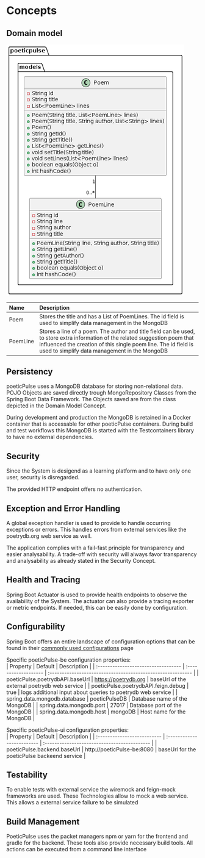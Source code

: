 # Concepts

## Domain model

![deployment](images/domainModel.png)

| Name     | Description                                                                                                                                                                                                                                       |
| :------- | :------------------------------------------------------------------------------------------------------------------------------------------------------------------------------------------------------------------------------------------------ |
| Poem     | Stores the title and has a List of PoemLines. The id field is used to simplify data management in the MongoDB                                                                                                                                     |
| PoemLine | Stores a line of a poem. The author and title field can be used, to store extra information of the related suggestion poem that influenced the creation of this single poem line. The id field is used to simplify data management in the MongoDB |

## Persistency

poeticPulse uses a MongoDB database for storing non-relational data. POJO Objects are saved directly trough MongoRepository Classes from the Spring Boot Data Framework. The Objects saved are from the class depicted in the Domain Model Concept.

During development and production the MongoDB is retained in a Docker container that is accessable for other poeticPulse containers. During build and test workflows this MongoDB is started with the Testcontainers library to have no external dependencies.

## Security

Since the System is desigend as a learning platform and to have only one user, security is disregarded. 

The provided HTTP endpoint offers no authentication.

## Exception and Error Handling

A global exception handler is used to provide to handle occurring exceptions or errors. This handles errors from external services like the poetrydb.org web service as well.

The application complies with a fail-fast principle for transparency and easier analysability. A trade-off with security will always favor transparency and analysability as already stated in the Security Concept.

## Health and Tracing

Spring Boot Actuator is used to provide health endpoints to observe the availability of the System. The actuator can also provide a tracing exporter or metric endpoints. If needed, this can be easily done by configuration.

## Configurability

Spring Boot offers an entire landscape of configuration options that can be found in their [commonly used configurations](https://docs.spring.io/spring-boot/index.html) page

Specific poeticPulse-be configuration properties:  
| Property                            | Default              | Description                                                 |
| :---------------------------------- | :------------------- | :---------------------------------------------------------- |
| poeticPulse.poetrydbAPI.baseUrl     | https://poetrydb.org | baseUrl of the external poetrydb web service                |
| poeticPulse.poetrydbAPI.feign.debug | true                 | logs additional input about queries to poetrydb web service |
| spring.data.mongodb.database        | poeticPulseDB        | Database name of the MongoDB                                |
| spring.data.mongodb.port            | 27017                | Database port of the MongoDB                                |
| spring.data.mongodb.host            | mongoDB              | Host name for the MongoDB                                   |

Specific poeticPulse-ui configuration properties:  
| Property                    | Default                    | Description                                  |
| :-------------------------- | :------------------------- | :------------------------------------------- |
| poeticPulse.backend.baseUrl | http://poeticPulse-be:8080 | baseUrl for the poeticPulse backeend service |


## Testability

To enable tests with external service the wiremock and feign-mock frameworks are used. These Technologies allow to mock a web service. This allows a external service failure to be simulated

## Build Management

PoeticPulse uses the packet managers npm or yarn for the frontend and gradle for the backend. These tools also provide necessary build tools. All actions can be executed from a command line interface
